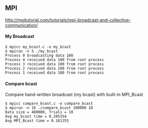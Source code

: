 ## MPI

http://mpitutorial.com/tutorials/mpi-broadcast-and-collective-communication/

#### My Broadcast

```
$ mpicc my_bcast.c -o my_bcast
$ mpirun -n 5 ./my_bcast
Process 0 broadcasting data 100
Process 4 received data 100 from root process
Process 3 received data 100 from root process
Process 2 received data 100 from root process
Process 1 received data 100 from root process
```

#### Compare bcast

Compare hand-written broadcast (my bcast) with built-in MPI_Bcast

```
$ mpicc compare_bcast.c -o compare_bcast
$ mpirun -n 16 ./compare_bcast 100000 10
Data size = 400000, Trials = 10
Avg my_bcast time = 0.205354
Avg MPI_Bcast time = 0.101355
```
